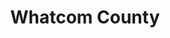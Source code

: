 ---
title: "Whatcom County"
hashtag: "whatcom-county"
borders:
  - Canada
  - Okanogan County
  - Pacific Ocean
  - Skagit County
cities:
  - Bellingham
subdivision-of:
  - Washington
tags:
  - county
  - Washington
---